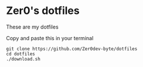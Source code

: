 # Zer0's dotfiles
These are my dotfiles

Copy and paste this in your terminal
```
git clone https://github.com/Zer0dev-byte/dotfiles
cd dotfiles
./download.sh
```
